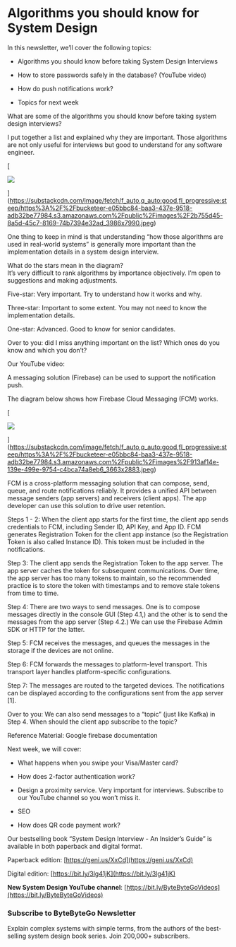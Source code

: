 # Algorithms you should know for System Design
In this newsletter, we’ll cover the following topics:

*   Algorithms you should know before taking System Design Interviews
    
*   How to store passwords safely in the database? (YouTube video)
    
*   How do push notifications work?
    
*   Topics for next week
    

What are some of the algorithms you should know before taking system design interviews?

I put together a list and explained why they are important. Those algorithms are not only useful for interviews but good to understand for any software engineer. 

[

![](assets/https%3A%2F%2Fbucketeer-e05bbc84-baa3-437e-9518-adb32be77984.s3.amazonaws.com%2Fpublic%2Fimages%2F2b.jpg)


](https://substackcdn.com/image/fetch/f_auto,q_auto:good,fl_progressive:steep/https%3A%2F%2Fbucketeer-e05bbc84-baa3-437e-9518-adb32be77984.s3.amazonaws.com%2Fpublic%2Fimages%2F2b755d45-8a5d-45c7-8169-74b7394e32ad_3986x7990.jpeg)

One thing to keep in mind is that understanding “how those algorithms are used in real-world systems” is generally more important than the implementation details in a system design interview.

What do the stars mean in the diagram?  
It’s very difficult to rank algorithms by importance objectively. I’m open to suggestions and making adjustments. 

Five-star: Very important. Try to understand how it works and why.

Three-star: Important to some extent. You may not need to know the implementation details.

One-star: Advanced. Good to know for senior candidates.

Over to you: did I miss anything important on the list? Which ones do you know and which you don’t?

Our YouTube video:

A messaging solution (Firebase) can be used to support the notification push.  
  
The diagram below shows how Firebase Cloud Messaging (FCM) works.

[

![](assets/https%3A%2F%2Fbucketeer-e05bbc84-baa3-437e-9518-adb32be77984.s3.amazonaws.com%2Fpublic%2Fimages%2F91.jpg)


](https://substackcdn.com/image/fetch/f_auto,q_auto:good,fl_progressive:steep/https%3A%2F%2Fbucketeer-e05bbc84-baa3-437e-9518-adb32be77984.s3.amazonaws.com%2Fpublic%2Fimages%2F913af14e-139e-499e-9754-c4bca74a8eb6_3663x2883.jpeg)

  
FCM is a cross-platform messaging solution that can compose, send, queue, and route notifications reliably. It provides a unified API between message senders (app servers) and receivers (client apps). The app developer can use this solution to drive user retention.   
  
Steps 1 - 2: When the client app starts for the first time, the client app sends credentials to FCM, including Sender ID, API Key, and App ID. FCM generates Registration Token for the client app instance (so the Registration Token is also called Instance ID). This token must be included in the notifications.  
  
Step 3: The client app sends the Registration Token to the app server. The app server caches the token for subsequent communications. Over time, the app server has too many tokens to maintain, so the recommended practice is to store the token with timestamps and to remove stale tokens from time to time.   
  
Step 4: There are two ways to send messages. One is to compose messages directly in the console GUI (Step 4.1,) and the other is to send the messages from the app server (Step 4.2.) We can use the Firebase Admin SDK or HTTP for the latter.  
  
Step 5: FCM receives the messages, and queues the messages in the storage if the devices are not online.   
  
Step 6: FCM forwards the messages to platform-level transport. This transport layer handles platform-specific configurations.  
  
Step 7: The messages are routed to the targeted devices. The notifications can be displayed according to the configurations sent from the app server \[1\].  
  
Over to you: We can also send messages to a “topic” (just like Kafka) in Step 4. When should the client app subscribe to the topic?  
  
Reference Material: Google firebase documentation

Next week, we will cover:

*   What happens when you swipe your Visa/Master card?
    
*   How does 2-factor authentication work?
    
*   Design a proximity service. Very important for interviews. Subscribe to our YouTube channel so you won’t miss it. 
    
*   SEO
    
*   How does QR code payment work?
    

Our bestselling book “System Design Interview - An Insider’s Guide” is available in both paperback and digital format.

Paperback edition: [https://geni.us/XxCd](https://geni.us/XxCd)

Digital edition: [https://bit.ly/3lg41jK](https://bit.ly/3lg41jK)

**New System Design YouTube channel**: [https://bit.ly/ByteByteGoVideos](https://bit.ly/ByteByteGoVideos)

### Subscribe to **ByteByteGo Newsletter**

Explain complex systems with simple terms, from the authors of the best-selling system design book series. Join 200,000+ subscribers.